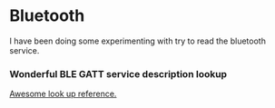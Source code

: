 # Bluetooth

I have been doing some experimenting with try to read the bluetooth service.

### Wonderful BLE GATT service description lookup

[Awesome look up reference.](https://gist.github.com/sam016/4abe921b5a9ee27f67b3686910293026)
